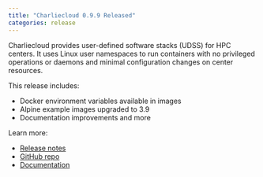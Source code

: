 ```yaml
---
title: "Charliecloud 0.9.9 Released"
categories: release
---
```


Charliecloud provides user-defined software stacks (UDSS) for HPC centers. It uses Linux user namespaces to run containers with no privileged operations or daemons and minimal configuration changes on center resources.

This release includes:
- Docker environment variables available in images
- Alpine example images upgraded to 3.9
- Documentation improvements and more

Learn more:
- [Release notes](https://github.com/hpc/charliecloud/releases/tag/v0.9.9)
- [GitHub repo](https://github.com/hpc/charliecloud)
- [Documentation](https://hpc.github.io/charliecloud)
